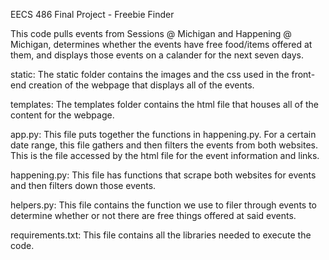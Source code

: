 EECS 486 Final Project - Freebie Finder

This code pulls events from Sessions @ Michigan and Happening @ Michigan, determines whether the events have free food/items offered at them, and displays those events on a calander for the next seven days.

static: The static folder contains the images and the css used in the front-end creation of the webpage that displays all of the events.

templates: The templates folder contains the html file that houses all of the content for the webpage.

app.py: This file puts together the functions in happening.py. For a certain date range, this file gathers and then filters the events from both websites. This is the file accessed by the html file for the event information and links.

happening.py: This file has functions that scrape both websites for events and then filters down those events.

helpers.py: This file contains the function we use to filer through events to determine whether or not there are free things offered at said events.

requirements.txt: This file contains all the libraries needed to execute the code.